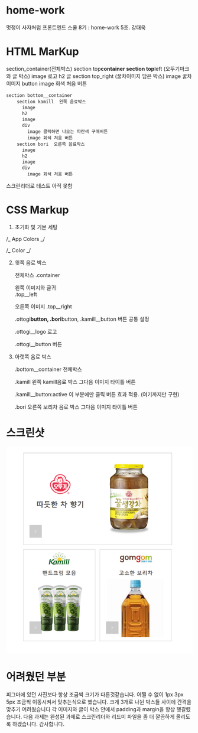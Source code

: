 # home-work

멋쟁이 사자처럼 프론트엔드 스쿨 8기 : home-work
5조. 강태욱

<h1>HTML MarKup</h1>

section_container(전체박스)
section top**container
section top**left (오뚜기마크와 글 박스)
image 로고
h2 글
section top_right (꿀차이미지 담은 박스)
image 꿀차이미지
button
image 회색 처음 버튼

    section bottom__container
        section kamill  왼쪽 음료박스
          image
          h2
          image
          div
            image 클릭하면 나오는 파란색 구매버튼
            image 회색 처음 버튼
        section bori  오른쪽 음료박스
          image
          h2
          image
          div
            image 회색 처음 버튼

스크린리더로 테스트 아직 못함

<h1>CSS Markup</h1>

1. 초기화 및 기본 세팅

/_ App Colors _/

/_ Color _/

2. 윗쪽 음료 박스

   전체박스
   .container

   왼쪽 이미지와 글귀  
    .top\_\_left

   오른쪽 이미지
   .top\_\_right

   .ottogi**button,
   .bori**button,
   .kamill\_\_button
   버튼 공통 설정

   .ottogi\_\_logo
   로고

   .ottogi\_\_button
   버튼

3. 아랫쪽 음료 박스

   .bottom\_\_container
   전체박스

   .kamill
   왼쪽 kamill음료 박스
   그다음 이미지 타이틀 버튼

   .kamill\_\_button:active
   이 부분에만 클릭 버튼 효과 적용.
   (여기까지만 구현)

   .bori
   오른쪽 보리차 음료 박스
   그다음 이미지 타이틀 버튼

<h1>스크린샷</h1>

![Alt text](image.png)

<h1>어려웠던 부분</h1>

피그마에 있던 사진보다 항상 조금씩 크기가 다른것같습니다.
어쩔 수 없이 1px 3px 5px 조금씩 이동시켜서 맞추는식으로 했습니다.
크게 3개로 나뉜 박스들 사이에 간격을 맞추기 어려웠습니다
각 이미지와 글이 박스 안에서 padding과 margin을 항상 햇갈렸습니다.
다음 과제는 완성된 과제로 스크린리더와 리드미 파일을 좀 더 깔끔하게 올리도록 하겠습니다.
감사합니다.
